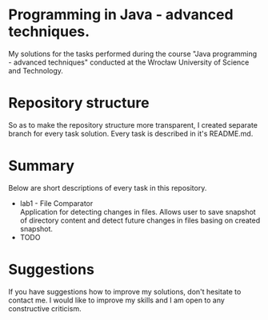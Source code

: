# Programming in Java - advanced techniques.
My solutions for the tasks performed during the course "Java programming - advanced techniques" conducted at the Wrocław University of Science and Technology.

# Repository structure
So as to make the repository structure more transparent, I created separate branch for every task solution. Every task is described in it's README.md.

# Summary
Below are short descriptions of every task in this repository.
* lab1 - File Comparator <br>
Application for detecting changes in files. Allows user to save snapshot of directory content and detect future changes in files basing on created snapshot.
* TODO

# Suggestions
If you have suggestions how to improve my solutions, don't hesitate to contact me. I would like to improve my skills and I am open to any constructive criticism.
